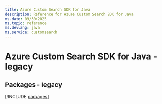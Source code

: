 ```yaml
---
title: Azure Custom Search SDK for Java
description: Reference for Azure Custom Search SDK for Java
ms.date: 09/30/2025
ms.topic: reference
ms.devlang: java
ms.service: customsearch
---
```

# Azure Custom Search SDK for Java - legacy
## Packages - legacy
[!INCLUDE [packages](custom-search-index.md)]